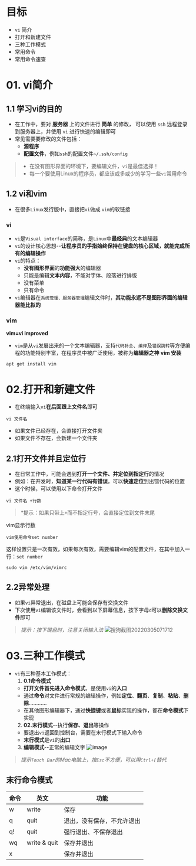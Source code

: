 # 目标
- `vi` 简介
- 打开和新建文件
- 三种工作模式
- 常用命令
- 常用命令速查

# 01. vi简介
## 1.1 学习vi的目的
- 在工作中，要对 **服务器** 上的文件进行 **简单** 的修改， 可以使用 `ssh` 远程登录到服务器上，并使用 `vi` 进行快速的编辑即可
- 常见需要要修改的文件包括：
  - **源程序**
  - **配置文件**，例如`ssh`的配置文件`~/.ssh/config`
> - 在没有图形界面的环境下，要编辑文件，`vi`是最佳选择！
> - 每一个要使用Linux的程序员，都应该或多或少的学习一些`vi`常用命令 
## 1.2 vi和vim
- 在很多`Linux`发行版中，直接把`vi`做成 `vim`的软链接
### vi
- `vi`是`Visual interface`的简称，是`Linux`中**最经典**的文本编辑器
- `vi`的设计核心思想--**让程序员的手指始终保持在键盘的核心区域，就能完成所有的编辑操作**
- `vi`的特点：
  - **没有图形界面**的**功能强大**的编辑器
  - 只能是编辑**文本内容**，不能对字体、段落进行排版
  - 没有菜单
  - 只有命令
- `vi`编辑器在`系统管理、服务器管理`编辑文件时，**其功能永远不是图形界面的编辑器能比拟的**
### vim
**vim=vi improved**
- `vim`是从`vi`发展出来的一个文本编辑器，支持`代码补全`、`编译`及`错误跳转`等方便编程的功能特别丰富，在程序员中被广泛使用，被称为**编辑器之神**
**vim 安装**
```
apt get install vim
```
# 02.打开和新建文件
- 在终端输入`vi`**在后面跟上文件名**即可
```
vi 文件名
```
- 如果文件已经存在，会直接打开文件夹
- 如果文件不存在，会新建一个文件夹
## 2.1打开文件并且定位行
- 在日常工作中，可能会遇到**打开一个文件、并定位到指定行**的情况
- 例如：在开发时，**知道某一行代码有错误**，可以**快速定位**到出错代码的位置
- 这个时候，可以使用以下命令打开文件
```
vi 文件名 +行数
```
> *提示：如果只带上`+`而不指定行号，会直接定位到文件末尾

vim显示行数
```
vim使用命令set number
```
这样设置只是一次有效，如果每次有效，需要编辑vim的配置文件，在其中加入一行：`set number`
```
sudo vim /etc/vim/vimrc
```
## 2.2异常处理
- 如果`vi`异常退出，在磁盘上可能会保存有交换文件
- 下次使用`vi`编辑该文件时，会看到以下屏幕信息，按下字母`d`可以**删除交换文件**即可
> *提示：按下键盘时，注意关闭输入法*
![搜狗截图20220305071712](https://user-images.githubusercontent.com/12490550/156854821-87072c30-5c72-4a19-8100-f4cdafd0572a.png)
# 03.三种工作模式
- `vi`有三种基本工作模式：
  1. **0.1命令模式**
    - **打开文件首先进入命令模式**，是使用`vi`的**入口**
    - 通过**命令**对文件进行常规的编辑操作，例如**定位**、**翻页**、**复制**、**粘贴**、**删除**…………
    - 在其他图形编辑器下，通过**快捷键**或者**鼠标**实现的操作，都在**命令模式**下实现
  2. **02.末行模式**--执行**保存、退出**等操作
    - 要退出`vi`返回到控制台，需要在末行模式下输入命令
    - **末行模式**是`vi`的**出口**
  3. **编辑模式**--正常的编辑文字
![image](https://user-images.githubusercontent.com/12490550/156856171-9859d91c-ccb6-44aa-82f7-7c2f5de03798.png)
> *提示`Touch Bar`的Mac电脑上，按`Esc`不方便，可以用`Ctrl+[`替代*
## 末行命令模式
|命令|英文|功能|
|---|---|---|
|w|write|保存|
|q|quit|退出，没有保存，不允许退出|
|q!|quit|强行退出、不保存退出|
|wq|write & quit|保存并退出|
|x||保存并退出|
